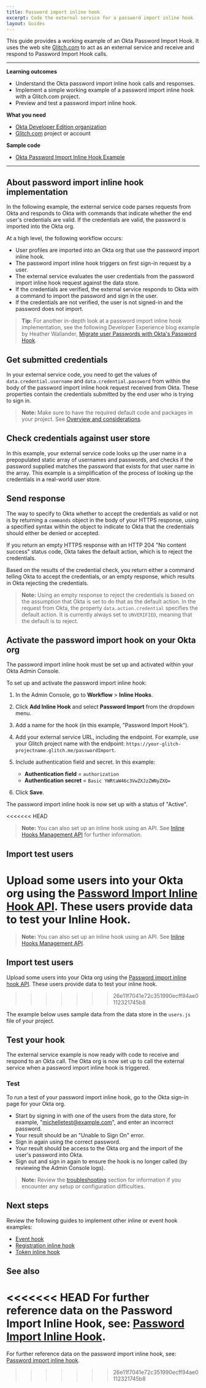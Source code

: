 ```yaml
---
title: Password import inline hook
excerpt: Code the external service for a password import inline hook
layout: Guides
---
```


This guide provides a working example of an Okta Password Import Hook. It uses the web site [Glitch.com](https://glitch.com) to act as an external service and receive and respond to Password Import Hook calls.

---

**Learning outcomes**

* Understand the Okta password import inline hook calls and responses.
* Implement a simple working example of a password import inline hook with a Glitch.com project.
* Preview and test a password import inline hook.

**What you need**

* [Okta Developer Edition organization](https://developer.okta.com/signup/)
* [Glitch.com](https://glitch.com) project or account

**Sample code**

* [Okta Password Import Inline Hook Example](https://glitch.com/~okta-passwordimport-inlinehook)

---

## About password import inline hook implementation

In the following example, the external service code parses requests from Okta and responds to Okta with commands that indicate whether the end user's credentials are valid. If the credentials are valid, the password is imported into the Okta org.

At a high level, the following workflow occurs:

* User profiles are imported into an Okta org that use the password import inline hook.
* The password import inline hook triggers on first sign-in request by a user.
* The external service evaluates the user credentials from the password import inline hook request against the data store.
* If the credentials are verified, the external service responds to Okta with a command to import the password and sign in the user.
* If the credentials are not verified, the user is not signed-in and the password does not import.

> **Tip:** For another in-depth look at a password import inline hook implementation, see the following Developer Experience blog example by Heather Wallander, [Migrate user Passwords with Okta's Password Hook](https://developer.okta.com/blog/2020/09/18/password-hook-migration).

## Get submitted credentials

In your external service code, you need to get the values of `data.credential.username` and `data.credential.password` from within the body of the password import inline hook request received from Okta. These properties contain the credentials submitted by the end user who is trying to sign in.

> **Note:** Make sure to have the required default code and packages in your project. See [Overview and considerations](/docs/guides/common-hook-set-up-steps).

<StackSelector snippet="request"/>

## Check credentials against user store

In this example, your external service code looks up the user name in a prepopulated static array of usernames and passwords, and checks if the password supplied matches the password that exists for that user name in the array. This example is a simplification of the process of looking up the credentials in a real-world user store.

<StackSelector snippet="check-against-user-store" noSelector/>

## Send response

The way to specify to Okta whether to accept the credentials as valid or not is by returning a `commands` object in the body of your HTTPS response, using a specified syntax within the object to indicate to Okta that the credentials should either be denied or accepted.

If you return an empty HTTPS response with an HTTP 204 "No content success" status code, Okta takes the default action, which is to reject the credentials.

Based on the results of the credential check, you return either a command telling Okta to accept the credentials, or an empty response, which results in Okta rejecting the credentials.

<StackSelector snippet="send-response" noSelector/>

>**Note:** Using an empty response to reject the credentials is based on the assumption that Okta is set to do that as the default action. In the request from Okta, the property `data.action.credential` specifies the default action. It is currently always set to `UNVERIFIED`, meaning that the default is to reject.

## Activate the password import hook on your Okta org

The password import inline hook must be set up and activated within your Okta Admin Console.

To set up and activate the password import inline hook:

1. In the Admin Console, go to **Workflow** > **Inline Hooks**.
2. Click **Add Inline Hook** and select **Password Import** from the dropdown menu.
3. Add a name for the hook (in this example, "Password Import Hook").
4. Add your external service URL, including the endpoint. For example, use your Glitch project name with the endpoint: `https://your-glitch-projectname.glitch.me/passwordImport`.
5. Include authentication field and secret. In this example:

    * **Authentication field** = `authorization`
    * **Authentication secret** = `Basic YWRtaW46c3VwZXJzZWNyZXQ=`
6. Click **Save**.

The password import inline hook is now set up with a status of "Active".

<<<<<<< HEAD
> **Note:** You can also set up an inline hook using an API. See [Inline Hooks Management API](/docs/references/api/inline-hooks/#create-inline-hook) for further information.

## Import test users

Upload some users into your Okta org using the [Password Import Inline Hook API](/docs/references/api/users/#create-user-with-password-import-inline-hook). These users provide data to test your Inline Hook.
=======
> **Note:** You can also set up an inline hook using an API. See [Inline Hooks Management API](/docs/references/api/inline-hooks/#create-inline-hook).

## Import test users

Upload some users into your Okta org using the [Password import inline hook API](/docs/references/api/users/#create-user-with-password-import-inline-hook). These users provide data to test your inline hook.
>>>>>>> 26e11f7041e72c351990ecff94ae0112321745b8

The example below uses sample data from the data store in the `users.js` file of your project.

<StackSelector snippet="password-import-api" noSelector/>

## Test your hook

The external service example is now ready with code to receive and respond to an Okta call. The Okta org is now set up to call the external service when a password import inline hook is triggered.

### Test

To run a test of your password import inline hook, go to the Okta sign-in page for your Okta org.

* Start by signing in with one of the users from the data store, for example, "michelletest@example.com", and enter an incorrect password.
* Your result should be an "Unable to Sign On" error.
* Sign in again using the correct password.
* Your result should be access to the Okta org and the import of the user's password into Okta.
* Sign out and sign in again to ensure the hook is no longer called (by reviewing the Admin Console logs).

> **Note:** Review the [troubleshooting](/docs/guides/common-hook-set-up-steps/nodejs/main/#troubleshoot-hook-implementations) section for information if you encounter any setup or configuration difficulties.

## Next steps

Review the following guides to implement other inline or event hook examples:

* [Event hook](/docs/guides/event-hook-implementation/)
* [Registration inline hook](/docs/guides/registration-inline-hook/)
* [Token inline hook](/docs/guides/token-inline-hook/)

## See also

<<<<<<< HEAD
For further reference data on the Password Import Inline Hook, see: [Password Import Inline Hook](/docs/references/password-hook/).
=======
For further reference data on the password import inline hook, see: [Password import inline hook](/docs/references/password-hook/).
>>>>>>> 26e11f7041e72c351990ecff94ae0112321745b8

